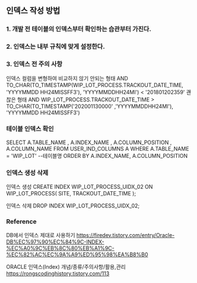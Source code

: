 ## 인덱스 작성 방법

### 1. 개발 전 테이블의 인덱스부터 확인하는 습관부터 가진다.


### 2. 인덱스는 내부 규칙에 맞게 설정한다.

### 3. 인덱스 전 주의 사항

인덱스 컬럼을 변형하여 비교하지 않기
안되는 형태 AND TO_CHAR(TO_TIMESTAMP(WIP_LOT_PROCESS.TRACKOUT_DATE_TIME, 'YYYYMMDD HH24MISSFF3'), 'YYYYMMDDHH24MI')  <  '201801202359'
괜찮은 형태 AND WIP_LOT_PROCESS.TRACKOUT_DATE_TIME  >  TO_CHAR(TO_TIMESTAMP('202001130000' ,'YYYYMMDDHH24MI'), 'YYYYMMDD HH24MISSFF3')

### 테이블 인덱스 확인
SELECT A.TABLE_NAME
	, A.INDEX_NAME
	, A.COLUMN_POSITION
	, A.COLUMN_NAME
FROM USER_IND_COLUMNS A
WHERE A.TABLE_NAME = 'WIP_LOT' --테이블명
ORDER BY A.INDEX_NAME, A.COLUMN_POSITION

### 인덱스 생성 삭제
인덱스 생성
CREATE INDEX WIP_LOT_PROCESS_UIDX_02 ON WIP_LOT_PROCESS( SITE, TRACKOUT_DATE_TIME );

인덱스 삭제
DROP INDEX WIP_LOT_PROCESS_UIDX_02; 


### Reference
DB에서 인덱스 제대로 사용하기
https://firedev.tistory.com/entry/Oracle-DB%EC%97%90%EC%84%9C-INDEX-%EC%A0%9C%EB%8C%80%EB%A1%9C-%EC%82%AC%EC%9A%A9%ED%95%98%EA%B8%B0

ORACLE 인덱스(Index) 개념/종류/주의사항/활용,관리
https://rongscodinghistory.tistory.com/113